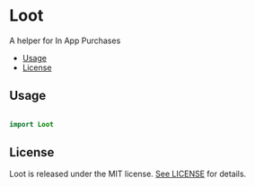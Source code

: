 # Loot

A helper for In App Purchases

- [Usage](#usage)
- [License](#license)

## Usage

```swift

import Loot

```

## License

Loot is released under the MIT license. [See LICENSE](https://github.com/infinitetoken/Animator/blob/master/LICENSE) for details.
